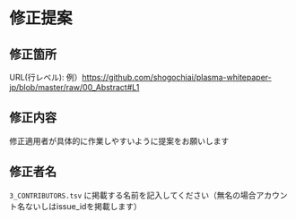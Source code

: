 # 修正提案

## 修正箇所
URL(行レベル):
例）https://github.com/shogochiai/plasma-whitepaper-jp/blob/master/raw/00_Abstract#L1

## 修正内容
修正適用者が具体的に作業しやすいように提案をお願いします

## 修正者名
`3_CONTRIBUTORS.tsv` に掲載する名前を記入してください（無名の場合アカウント名ないしはissue_idを掲載します）
